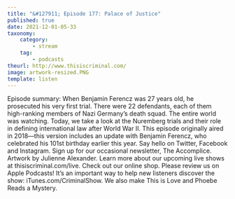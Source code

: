 ```yaml
---
title: "&#127911; Episode 177: Palace of Justice"
published: true
date: 2021-12-01-05-33
taxonomy:
    category:
        - stream
    tag:
        - podcasts
theurl: http://www.thisiscriminal.com/
image: artwork-resized.PNG
template: listen
---
```


Episode summary: When Benjamin Ferencz was 27 years old, he prosecuted his very first trial. There were 22 defendants, each of them high-ranking members of Nazi Germany&rsquo;s death squad. The entire world was watching. Today, we take a look at the Nuremberg trials and their role in defining international law after World War II. This episode originally aired in 2018&mdash;this version includes an update with Benjamin Ferencz, who celebrated his 101st birthday earlier this year. Say hello on Twitter, Facebook and Instagram. Sign up for our occasional newsletter, The Accomplice. Artwork by Julienne Alexander. Learn more about our upcoming live shows at thisiscriminal.com/live. Check out our online shop. Please review us on Apple Podcasts! It&rsquo;s an important way to help new listeners discover the show: iTunes.com/CriminalShow. We also make This is Love and Phoebe Reads a Mystery.